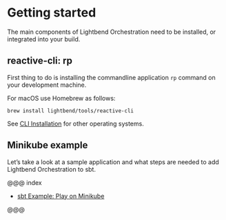 # Getting started

The main components of Lightbend Orchestration need to be installed, or integrated into your build.

## reactive-cli: rp

First thing to do is installing the commandline application `rp` command on your development machine.

For macOS use Homebrew as follows:

```
brew install lightbend/tools/reactive-cli
```

See [CLI Installation](../cli-installation.md) for other operating systems.

## Minikube example

Let’s take a look at a sample application and what steps are needed to add Lightbend Orchestration to sbt.

@@@ index

* [sbt Example: Play on Minikube](sbt-play-minikube.md)

@@@

